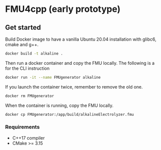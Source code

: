 # FMU4cpp (early prototype)

## Get started

Build Docker image to have a vanilla Ubuntu 20.04 installation with glibc6, cmake and g++.

```bash
docker build -t alkaline .
```

Then run a docker container and copy the FMU locally. The following is a
for the CLI instruction

```bash
docker run -it --name FMUgenerator alkaline
```

If you launch the container twice, remember to remove the old one.

```bash
docker rm FMUgenerator
```

When the container is running, copy the FMU locally.

```bash
docker cp FMUgenerator:/app/build/alkalineElectrolyzer.fmu
```

### Requirements
* C++17 compiler
* CMake >= 3.15
